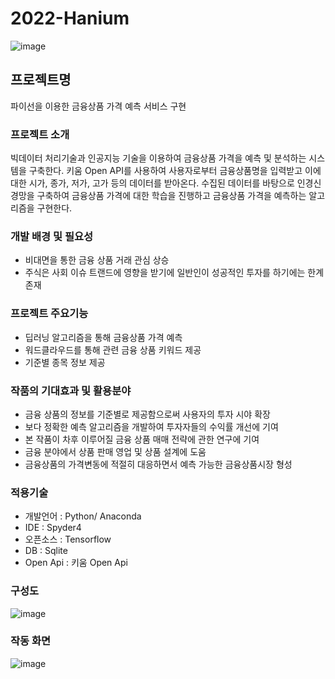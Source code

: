 # 2022-Hanium
![image](https://user-images.githubusercontent.com/82591396/225834370-af027402-7dfc-4872-8305-d125c3148e0b.png)

## 프로젝트명
파이선을 이용한 금융상품 가격 예측 서비스 구현

### 프로젝트 소개
빅데이터 처리기술과 인공지능 기술을 이용하여 금융상품 가격을 예측 및 분석하는 시스템을 구축한다.
키움 Open API를 사용하여 사용자로부터 금융상품명을 입력받고 이에 대한 시가, 종가, 저가, 고가 등의 데이터를 받아온다.
수집된 데이터를 바탕으로 인경신경망을 구축하여 금융상품 가격에 대한 학습을 진행하고 금융상품 가격을 예측하는 알고리즘을 구현한다.

### 개발 배경 및 필요성
+ 비대면을 통한 금융 상품 거래 관심 상승
+ 주식은 사회 이슈 트랜드에 영향을 받기에 일반인이 성공적인 투자를 하기에는 한계 존재

### 프로젝트 주요기능
+ 딥러닝 알고리즘을 통해 금융상품 가격 예측
+ 워드클라우드를 통해 관련 금융 상품 키워드 제공
+ 기준별 종목 정보 제공

### 작품의 기대효과 및 활용분야
+ 금융 상품의 정보를 기준별로 제공함으로써 사용자의 투자 시야 확장
+ 보다 정확한 예측 알고리즘을 개발하여 투자자들의 수익률 개선에 기여
+ 본 작품이 차후 이루어질 금융 상품 매매 전략에 관한 연구에 기여
+ 금융 분야에서 상품 판매 영업 및 상품 설계에 도움
+ 금융상품의 가격변동에 적절히 대응하면서 예측 가능한 금융상품시장 형성

### 적용기술
+ 개발언어 : Python/ Anaconda 
+ IDE : Spyder4
+ 오픈소스 : Tensorflow
+ DB : Sqlite
+ Open Api : 키움 Open Api

### 구성도
![image](https://user-images.githubusercontent.com/82591396/225827195-4f9a0579-d91a-40ec-b750-cc3cbdbd274c.png)


### 작동 화면
![image](https://user-images.githubusercontent.com/82591396/225825743-7b60901b-67d2-4ece-b807-13f818144aa6.png)

